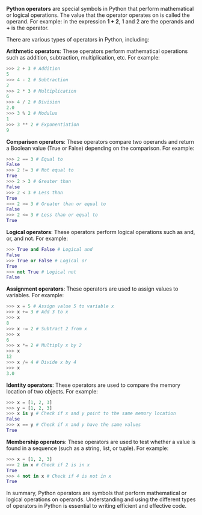 **Python operators** are special symbols in Python that perform mathematical or logical operations. The value that the operator operates on is called the operand. For example: in the expression **1 + 2**, 1 and 2 are the operands and **+** is the operator.

There are various types of operators in Python, including:

**Arithmetic operators**: These operators perform mathematical operations such as addition, subtraction, multiplication, etc. For example:
```python
>>> 2 + 3 # Addition
5
>>> 4 - 2 # Subtraction
2
>>> 2 * 3 # Multiplication
6
>>> 4 / 2 # Division
2.0
>>> 3 % 2 # Modulus
1
>>> 3 ** 2 # Exponentiation
9
```
**Comparison operators**: These operators compare two operands and return a Boolean value (True or False) depending on the comparison. For example:
```python
>>> 2 == 3 # Equal to
False
>>> 2 != 3 # Not equal to
True
>>> 2 > 3 # Greater than
False
>>> 2 < 3 # Less than
True
>>> 2 >= 3 # Greater than or equal to
False
>>> 2 <= 3 # Less than or equal to
True
```
**Logical operators**: These operators perform logical operations such as and, or, and not. For example:
```python
>>> True and False # Logical and
False
>>> True or False # Logical or
True
>>> not True # Logical not
False
```
**Assignment operators**: These operators are used to assign values to variables. For example:
```python
>>> x = 5 # Assign value 5 to variable x
>>> x += 3 # Add 3 to x
>>> x
8
>>> x -= 2 # Subtract 2 from x
>>> x
6
>>> x *= 2 # Multiply x by 2
>>> x
12
>>> x /= 4 # Divide x by 4
>>> x
3.0
```
**Identity operators**: These operators are used to compare the memory location of two objects. For example:
```python
>>> x = [1, 2, 3]
>>> y = [1, 2, 3]
>>> x is y # Check if x and y point to the same memory location
False
>>> x == y # Check if x and y have the same values
True
```
**Membership operators**: These operators are used to test whether a value is found in a sequence (such as a string, list, or tuple). For example:
```python
>>> x = [1, 2, 3]
>>> 2 in x # Check if 2 is in x
True
>>> 4 not in x # Check if 4 is not in x
True
```
In summary, Python operators are symbols that perform mathematical or logical operations on operands. Understanding and using the different types of operators in Python is essential to writing efficient and effective code.